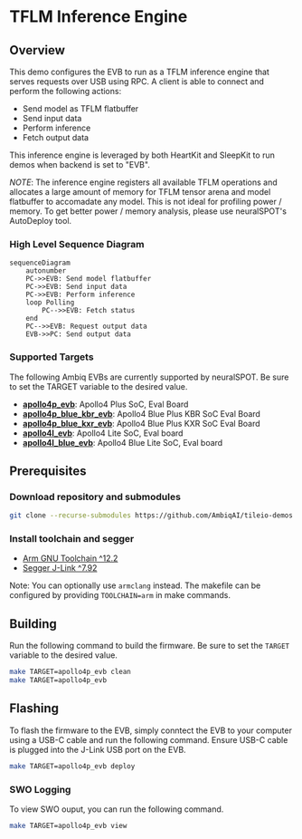 # TFLM Inference Engine

## Overview

This demo configures the EVB to run as a TFLM inference engine that serves requests over USB using RPC. A client is able to connect and perform the following actions:

* Send model as TFLM flatbuffer
* Send input data
* Perform inference
* Fetch output data

This inference engine is leveraged by both HeartKit and SleepKit to run demos when backend is set to "EVB".

_NOTE_: The inference engine registers all available TFLM operations and allocates a large amount of memory for TFLM tensor arena and model flatbuffer to accomadate any model. This is not ideal for profiling power / memory. To get better power / memory analysis, please use neuralSPOT's AutoDeploy tool.

### High Level Sequence Diagram

```mermaid
sequenceDiagram
    autonumber
    PC->>EVB: Send model flatbuffer
    PC->>EVB: Send input data
    PC->>EVB: Perform inference
    loop Polling
        PC-->>EVB: Fetch status
    end
    PC-->>EVB: Request output data
    EVB->>PC: Send output data
```

### Supported Targets

The following Ambiq EVBs are currently supported by neuralSPOT. Be sure to set the TARGET variable to the desired value.

* [__apollo4p_evb__](https://www.ambiq.top/en/apollo4-plus-soc-eval-board): Apollo4 Plus SoC, Eval Board
* [__apollo4p_blue_kbr_evb__](https://www.ambiq.top/en/apollo4-blue-plus-kxr-soc-eval-board): Apollo4 Blue Plus KBR SoC Eval Board
* [__apollo4p_blue_kxr_evb__](https://www.ambiq.top/en/apollo4-blue-plus-kxr-soc-eval-board): Apollo4 Blue Plus KXR SoC Eval Board
* [__apollo4l_evb__](https://www.ambiq.top/en/apollo4-lite-soc-eval-board): Apollo4 Lite SoC, Eval board
* [__apollo4l_blue_evb__](https://www.ambiq.top/en/apollo4-blue-lite-soc-eval-board): Apollo4 Blue Lite SoC, Eval board

## Prerequisites

### Download repository and submodules

```bash
git clone --recurse-submodules https://github.com/AmbiqAI/tileio-demos.git
```

### Install toolchain and segger

* [Arm GNU Toolchain ^12.2](https://developer.arm.com/downloads/-/arm-gnu-toolchain-downloads)
* [Segger J-Link ^7.92](https://www.segger.com/downloads/jlink/)

Note: You can optionally use `armclang` instead. The makefile can be configured by providing `TOOLCHAIN=arm` in make commands.

## Building

Run the following command to build the firmware. Be sure to set the `TARGET` variable to the desired value.

```bash
make TARGET=apollo4p_evb clean
make TARGET=apollo4p_evb
```

## Flashing

To flash the firmware to the EVB, simply conntect the EVB to your computer using a USB-C cable and run the following command. Ensure USB-C cable is plugged into the J-Link USB port on the EVB.

```bash
make TARGET=apollo4p_evb deploy
```

### SWO Logging

To view SWO ouput, you can run the following command.

```bash
make TARGET=apollo4p_evb view
```

